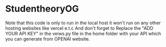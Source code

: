 # StudentheoryOG
Note that this code is only to run in the local host it won't run on any other hosting websites like vercel e.t.c
And don't forget to Replace the "ADD YOUR API KEY" in the veiws.py file in the home folder with your API which you can generate from OPENAI website.
